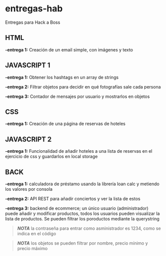 # entregas-hab

Entregas para Hack a Boss

## HTML
**-entrega 1:** Creación de un email simple, con imágenes y texto

## JAVASCRIPT 1
**-entrega 1:** Obtener los hashtags en un array de strings

**-entrega 2:** Filtrar objetos para decidir en qué fotografías sale cada persona

**-entrega 3:** Contador de mensajes por usuario y mostrarlos en objetos

## CSS
**-entrega 1:** Creación de una página de reservas de hoteles

## JAVASCRIPT 2
**-entrega 1:** Funcionalidad de añadir hoteles a una lista de reservas en el ejercicio de css y guardarlos en local storage

## BACK
**-entrega 1:** calculadora de préstamo usando la librería loan calc y metiendo los valores por consola

**-entrega 2:** API REST para añadir conciertos y ver la lista de estos

**-entrega 3:** backend de ecommerce; un único usuario (administrador) puede añadir y modificar productos, todos los
                usuarios pueden visualizar la lista de productos. Se pueden filtrar los poroductos mediante la querystring
 >***NOTA*** la contraseña para entrar como asministrador es 1234, como se indica en el código

 >***NOTA*** los objetos se pueden filtrar por nombre, precio mínimo y precio máximo